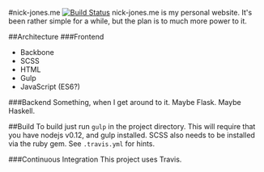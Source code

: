 #nick-jones.me [![Build Status](https://travis-ci.org/njhazelh/nick-jones.me.svg)](https://travis-ci.org/njhazelh/nick-jones.me)
nick-jones.me is my personal website.  It's been rather simple for a while, but
the plan is to much more power to it.

##Architecture
###Frontend
- Backbone
- SCSS
- HTML
- Gulp
- JavaScript (ES6?)

###Backend
Something, when I get around to it.  Maybe Flask. Maybe Haskell.

##Build
To build just run `gulp` in the project directory.  This will require that
you have nodejs v0.12, and gulp installed. SCSS also needs to be installed via the
ruby gem.  See `.travis.yml` for hints.

###Continuous Integration
This project uses Travis.
